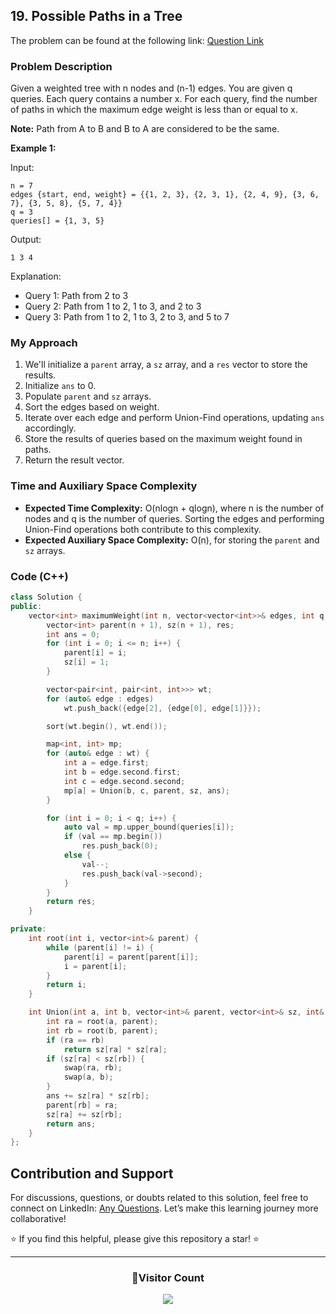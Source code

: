 ## 19. Possible Paths in a Tree

The problem can be found at the following link: [Question Link](https://www.geeksforgeeks.org/problems/possible-paths--141628/1)

### Problem Description

Given a weighted tree with n nodes and (n-1) edges. You are given q queries. Each query contains a number x. For each query, find the number of paths in which the maximum edge weight is less than or equal to x.

**Note:** Path from A to B and B to A are considered to be the same.

**Example 1:**

Input:

```
n = 7
edges {start, end, weight} = {{1, 2, 3}, {2, 3, 1}, {2, 4, 9}, {3, 6, 7}, {3, 5, 8}, {5, 7, 4}}
q = 3
queries[] = {1, 3, 5}
```

Output:

```
1 3 4
```

Explanation:

- Query 1: Path from 2 to 3
- Query 2: Path from 1 to 2, 1 to 3, and 2 to 3
- Query 3: Path from 1 to 2, 1 to 3, 2 to 3, and 5 to 7

### My Approach

1. We'll initialize a `parent` array, a `sz` array, and a `res` vector to store the results.
2. Initialize `ans` to 0.
3. Populate `parent` and `sz` arrays.
4. Sort the edges based on weight.
5. Iterate over each edge and perform Union-Find operations, updating `ans` accordingly.
6. Store the results of queries based on the maximum weight found in paths.
7. Return the result vector.

### Time and Auxiliary Space Complexity

- **Expected Time Complexity:** O(nlogn + qlogn), where n is the number of nodes and q is the number of queries. Sorting the edges and performing Union-Find operations both contribute to this complexity.
- **Expected Auxiliary Space Complexity:** O(n), for storing the `parent` and `sz` arrays.

### Code (C++)

```cpp
class Solution {
public:
    vector<int> maximumWeight(int n, vector<vector<int>>& edges, int q, vector<int>& queries) {
        vector<int> parent(n + 1), sz(n + 1), res;
        int ans = 0;
        for (int i = 0; i <= n; i++) {
            parent[i] = i;
            sz[i] = 1;
        }

        vector<pair<int, pair<int, int>>> wt;
        for (auto& edge : edges)
            wt.push_back({edge[2], {edge[0], edge[1]}});

        sort(wt.begin(), wt.end());

        map<int, int> mp;
        for (auto& edge : wt) {
            int a = edge.first;
            int b = edge.second.first;
            int c = edge.second.second;
            mp[a] = Union(b, c, parent, sz, ans);
        }

        for (int i = 0; i < q; i++) {
            auto val = mp.upper_bound(queries[i]);
            if (val == mp.begin())
                res.push_back(0);
            else {
                val--;
                res.push_back(val->second);
            }
        }
        return res;
    }

private:
    int root(int i, vector<int>& parent) {
        while (parent[i] != i) {
            parent[i] = parent[parent[i]];
            i = parent[i];
        }
        return i;
    }

    int Union(int a, int b, vector<int>& parent, vector<int>& sz, int& ans) {
        int ra = root(a, parent);
        int rb = root(b, parent);
        if (ra == rb)
            return sz[ra] * sz[ra];
        if (sz[ra] < sz[rb]) {
            swap(ra, rb);
            swap(a, b);
        }
        ans += sz[ra] * sz[rb];
        parent[rb] = ra;
        sz[ra] += sz[rb];
        return ans;
    }
};
```

## Contribution and Support

For discussions, questions, or doubts related to this solution, feel free to connect on LinkedIn: [Any Questions](https://www.linkedin.com/in/patel-hetkumar-sandipbhai-8b110525a/). Let’s make this learning journey more collaborative!

⭐ If you find this helpful, please give this repository a star! ⭐

---

<div align="center">
  <h3><b>📍Visitor Count</b></h3>
</div>

<p align="center">
  <img src="https://profile-counter.glitch.me/Hunterdii/count.svg" />
</p>
